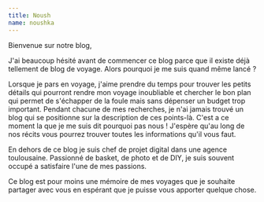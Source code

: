 ```yaml
---
title: Noush
name: noushka
---
```

Bienvenue sur notre blog,

J'ai beaucoup hésité avant de commencer ce blog parce que il existe déjà tellement de blog de voyage. Alors pourquoi je me suis quand même lancé ?

Lorsque je pars en voyage, j'aime prendre du temps pour trouver les petits détails qui pourront rendre mon voyage inoubliable et chercher le bon plan qui permet de s'échapper de la foule mais sans dépenser un budget trop important. Pendant chacune de mes recherches, je n'ai jamais trouvé un blog qui se positionne sur la description de ces points-là. C'est a ce moment la que je me suis dit pourquoi pas nous ! J'espère qu'au long de nos récits vous pourrez trouver toutes les informations qu'il vous faut.

En dehors de ce blog je suis chef de projet digital dans une agence toulousaine. Passionné de basket, de photo et de DIY, je suis souvent occupé a satisfaire l'une de mes passions.

Ce blog est pour moins une mémoire de mes voyages que je souhaite partager avec vous en espérant que je puisse vous apporter quelque chose.
